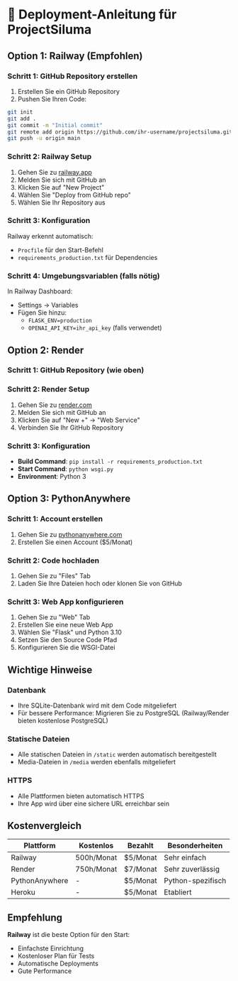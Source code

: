 # 🚀 Deployment-Anleitung für ProjectSiluma

## Option 1: Railway (Empfohlen)

### Schritt 1: GitHub Repository erstellen
1. Erstellen Sie ein GitHub Repository
2. Pushen Sie Ihren Code:
```bash
git init
git add .
git commit -m "Initial commit"
git remote add origin https://github.com/ihr-username/projectsiluma.git
git push -u origin main
```

### Schritt 2: Railway Setup
1. Gehen Sie zu [railway.app](https://railway.app)
2. Melden Sie sich mit GitHub an
3. Klicken Sie auf "New Project"
4. Wählen Sie "Deploy from GitHub repo"
5. Wählen Sie Ihr Repository aus

### Schritt 3: Konfiguration
Railway erkennt automatisch:
- `Procfile` für den Start-Befehl
- `requirements_production.txt` für Dependencies

### Schritt 4: Umgebungsvariablen (falls nötig)
In Railway Dashboard:
- Settings → Variables
- Fügen Sie hinzu:
  - `FLASK_ENV=production`
  - `OPENAI_API_KEY=ihr_api_key` (falls verwendet)

## Option 2: Render

### Schritt 1: GitHub Repository (wie oben)

### Schritt 2: Render Setup
1. Gehen Sie zu [render.com](https://render.com)
2. Melden Sie sich mit GitHub an
3. Klicken Sie auf "New +" → "Web Service"
4. Verbinden Sie Ihr GitHub Repository

### Schritt 3: Konfiguration
- **Build Command**: `pip install -r requirements_production.txt`
- **Start Command**: `python wsgi.py`
- **Environment**: Python 3

## Option 3: PythonAnywhere

### Schritt 1: Account erstellen
1. Gehen Sie zu [pythonanywhere.com](https://pythonanywhere.com)
2. Erstellen Sie einen Account ($5/Monat)

### Schritt 2: Code hochladen
1. Gehen Sie zu "Files" Tab
2. Laden Sie Ihre Dateien hoch oder klonen Sie von GitHub

### Schritt 3: Web App konfigurieren
1. Gehen Sie zu "Web" Tab
2. Erstellen Sie eine neue Web App
3. Wählen Sie "Flask" und Python 3.10
4. Setzen Sie den Source Code Pfad
5. Konfigurieren Sie die WSGI-Datei

## Wichtige Hinweise

### Datenbank
- Ihre SQLite-Datenbank wird mit dem Code mitgeliefert
- Für bessere Performance: Migrieren Sie zu PostgreSQL (Railway/Render bieten kostenlose PostgreSQL)

### Statische Dateien
- Alle statischen Dateien in `/static` werden automatisch bereitgestellt
- Media-Dateien in `/media` werden ebenfalls mitgeliefert

### HTTPS
- Alle Plattformen bieten automatisch HTTPS
- Ihre App wird über eine sichere URL erreichbar sein

## Kostenvergleich

| Plattform | Kostenlos | Bezahlt | Besonderheiten |
|-----------|-----------|---------|----------------|
| Railway | 500h/Monat | $5/Monat | Sehr einfach |
| Render | 750h/Monat | $7/Monat | Sehr zuverlässig |
| PythonAnywhere | - | $5/Monat | Python-spezifisch |
| Heroku | - | $5/Monat | Etabliert |

## Empfehlung
**Railway** ist die beste Option für den Start:
- Einfachste Einrichtung
- Kostenloser Plan für Tests
- Automatische Deployments
- Gute Performance
